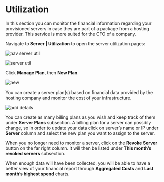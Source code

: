 [title]: # (Utilization)
[tags]: # (thycotic access control,servers)
[priority]: # (6)
# Utilization

In this section you can monitor the financial information regarding your provisioned servers in case they are part of a package from a hosting provider. This service is more suited for the CFO of a company.

Navigate to __Server | Utilization__ to open the server utilization pages:

![nav server util](images/serv-util-1.png "Navigate to Server Utilization")

![server util](images/serv-util-2.png "Server Utilization")

Click __Manage Plan__, then __New Plan__.

![new](images/billing-plan.png "New plan")

You can create a server plan(s) based on financial data provided by the hosting company and monitor the cost of your infrastructure.

![add details](images/billing-plan-2.png "Add billing plan")

You can create as many billing plans as you wish and keep track of them under __Server Plans__ subsection. A billing plan for a server can possibly change, so in order to update your data click on server’s name or IP under __Server__ column and select the new plan you want to assign to the server.
<!--
![TODO](images/server-plans.png "View server plans") -->

When you no longer need to monitor a server, click on the __Revoke Server__ button on the far right column. It will then be listed under __This month’s revoked servers__ subsection.
<!-- 
![TODO](images/revoked-servers.png "View revoked servers") -->
  
When enough data will have been collected, you will be able to have a better view of your financial report through __Aggregated Costs__ and __Last month’s highest spend__ charts.
